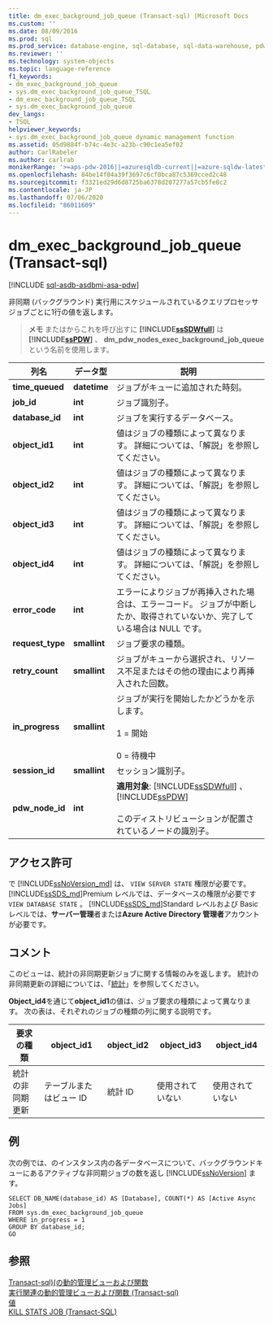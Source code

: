 ```yaml
---
title: dm_exec_background_job_queue (Transact-sql) |Microsoft Docs
ms.custom: ''
ms.date: 08/09/2016
ms.prod: sql
ms.prod_service: database-engine, sql-database, sql-data-warehouse, pdw
ms.reviewer: ''
ms.technology: system-objects
ms.topic: language-reference
f1_keywords:
- dm_exec_background_job_queue
- sys.dm_exec_background_job_queue_TSQL
- dm_exec_background_job_queue_TSQL
- sys.dm_exec_background_job_queue
dev_langs:
- TSQL
helpviewer_keywords:
- sys.dm_exec_background_job_queue dynamic management function
ms.assetid: 05d9884f-b74c-4e3c-a23b-c90c1ea5ef02
author: CarlRabeler
ms.author: carlrab
monikerRange: '>=aps-pdw-2016||=azuresqldb-current||=azure-sqldw-latest||>=sql-server-2016||=sqlallproducts-allversions||>=sql-server-linux-2017||=azuresqldb-mi-current'
ms.openlocfilehash: 84be14f04a39f3697c6cf0bca87c5369cced2c48
ms.sourcegitcommit: f3321ed29d6d8725ba6378d207277a57cb5fe8c2
ms.contentlocale: ja-JP
ms.lasthandoff: 07/06/2020
ms.locfileid: "86011609"
---
```

# <a name="sysdm_exec_background_job_queue-transact-sql"></a>dm_exec_background_job_queue (Transact-sql)
[!INCLUDE [sql-asdb-asdbmi-asa-pdw](../../includes/applies-to-version/sql-asdb-asdbmi-asa-pdw.md)]

  非同期 (バックグラウンド) 実行用にスケジュールされているクエリプロセッサジョブごとに1行の値を返します。  
  
> **メモ** またはからこれを呼び出すに **[!INCLUDE[ssSDWfull](../../includes/sssdwfull-md.md)]** は **[!INCLUDE[ssPDW](../../includes/sspdw-md.md)]** 、 **dm_pdw_nodes_exec_background_job_queue**という名前を使用します。  
  
|列名|データ型|説明|  
|-----------------|---------------|-----------------|  
|**time_queued**|**datetime**|ジョブがキューに追加された時刻。|  
|**job_id**|**int**|ジョブ識別子。|  
|**database_id**|**int**|ジョブを実行するデータベース。|  
|**object_id1**|**int**|値はジョブの種類によって異なります。 詳細については、「解説」を参照してください。|  
|**object_id2**|**int**|値はジョブの種類によって異なります。 詳細については、「解説」を参照してください。|  
|**object_id3**|**int**|値はジョブの種類によって異なります。 詳細については、「解説」を参照してください。|  
|**object_id4**|**int**|値はジョブの種類によって異なります。 詳細については、「解説」を参照してください。|  
|**error_code**|**int**|エラーによりジョブが再挿入された場合は、エラーコード。 ジョブが中断したか、取得されていないか、完了している場合は NULL です。|  
|**request_type**|**smallint**|ジョブ要求の種類。|  
|**retry_count**|**smallint**|ジョブがキューから選択され、リソース不足またはその他の理由により再挿入された回数。|  
|**in_progress**|**smallint**|ジョブが実行を開始したかどうかを示します。<br /><br /> 1 = 開始<br /><br /> 0 = 待機中|  
|**session_id**|**smallint**|セッション識別子。|  
|**pdw_node_id**|**int**|**適用対象**: [!INCLUDE[ssSDWfull](../../includes/sssdwfull-md.md)] 、[!INCLUDE[ssPDW](../../includes/sspdw-md.md)]<br /><br /> このディストリビューションが配置されているノードの識別子。|  
  
## <a name="permissions"></a>アクセス許可

で [!INCLUDE[ssNoVersion_md](../../includes/ssnoversion-md.md)] は、 `VIEW SERVER STATE` 権限が必要です。   
[!INCLUDE[ssSDS_md](../../includes/sssds-md.md)]Premium レベルでは、データベースの権限が必要です `VIEW DATABASE STATE` 。 [!INCLUDE[ssSDS_md](../../includes/sssds-md.md)]Standard レベルおよび Basic レベルでは、**サーバー管理**者または**Azure Active Directory 管理者**アカウントが必要です。   
  
## <a name="remarks"></a>コメント  
 このビューは、統計の非同期更新ジョブに関する情報のみを返します。 統計の非同期更新の詳細については、「[統計](../../relational-databases/statistics/statistics.md)」を参照してください。  
  
 **Object_id4**を通じて**object_id1**の値は、ジョブ要求の種類によって異なります。 次の表は、それぞれのジョブの種類の列に関する説明です。  
  
|要求の種類|object_id1|object_id2|object_id3|object_id4|  
|------------------|-----------------|-----------------|-----------------|-----------------|  
|統計の非同期更新|テーブルまたはビュー ID|統計 ID|使用されていない|使用されていない|  
  
## <a name="examples"></a>例  
 次の例では、のインスタンス内の各データベースについて、バックグラウンドキューにあるアクティブな非同期ジョブの数を返し [!INCLUDE[ssNoVersion](../../includes/ssnoversion-md.md)] ます。  
  
```  
SELECT DB_NAME(database_id) AS [Database], COUNT(*) AS [Active Async Jobs]  
FROM sys.dm_exec_background_job_queue  
WHERE in_progress = 1  
GROUP BY database_id;  
GO  
```  
  
## <a name="see-also"></a>参照  
 [Transact-sql&#41;&#40;の動的管理ビューおよび関数](~/relational-databases/system-dynamic-management-views/system-dynamic-management-views.md)   
 [実行関連の動的管理ビューおよび関数 &#40;Transact-sql&#41;](../../relational-databases/system-dynamic-management-views/execution-related-dynamic-management-views-and-functions-transact-sql.md)   
 [値](../../relational-databases/statistics/statistics.md)   
 [KILL STATS JOB &#40;Transact-SQL&#41;](../../t-sql/language-elements/kill-stats-job-transact-sql.md)  
  
  



